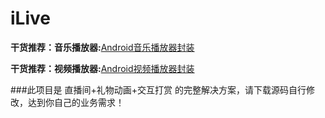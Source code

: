 # **iLive**

[Android音乐播放器封装]: https://www.jianshu.com/p/9051b96c02f9 "Android音乐播放器封装"
**干货推荐：音乐播放器:**[Android音乐播放器封装]

[Android视频播放器封装]: https://www.jianshu.com/p/39d8f824c2fb "Android视频播放器封装"
**干货推荐：视频播放器:**[Android视频播放器封装]

###此项目是 直播间+礼物动画+交互打赏 的完整解决方案，请下载源码自行修改，达到你自己的业务需求！